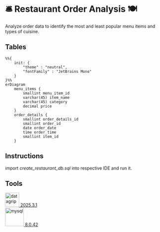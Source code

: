 
# 🛎️ Restaurant Order Analysis 🍽️
Analyze order data to identify the most and least popular menu items and types of cuisine.

## Tables
```mermaid
%%{
    init: {
        "theme" : "neutral",
        "fontFamily" : "JetBrains Mono"
    }
}%%
erDiagram
    menu_items {
        smallint menu_item_id
        varchar(45) item_name
        varchar(45) category
        decimal price
    }
    order_details {
        smallint order_details_id
        smallint order_id
        date order_date
        time order_time
        smallint item_id
    }
```     
## Instructions 
import *create_restaurant_db.sql* into respective IDE and run it.

## Tools
<p align="left">
    <a href="https://www.jetbrains.com/datagrip/">
        <img src="https://cdn.jsdelivr.net/gh/devicons/devicon@latest/icons/datagrip/datagrip-original.svg" alt="datagrip" width="45" height="45" /> 2025.3.1
    </a></br>
    <a href="https://dev.mysql.com/downloads/installer/">
        <img src="https://cdn.jsdelivr.net/gh/devicons/devicon@latest/icons/mysql/mysql-original-wordmark.svg" alt="mysql" width="60" height="60" /> 8.0.42
    </a>
</p> 
